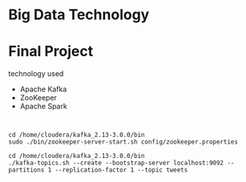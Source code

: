  # Big Data Technology
 # Final Project 
 
 
 
technology used
- Apache Kafka
- ZooKeeper
- Apache Spark
 
``` shell

 
cd /home/cloudera/kafka_2.13-3.0.0/bin
sudo ./bin/zookeeper-server-start.sh config/zookeeper.properties

cd /home/cloudera/kafka_2.13-3.0.0/bin
./kafka-topics.sh --create --bootstrap-server localhost:9092 --partitions 1 --replication-factor 1 --topic tweets



```
